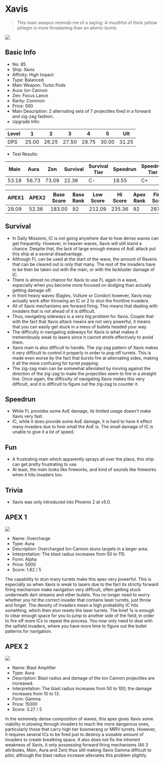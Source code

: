 # Xavis

> This main weapon reminds me of a saying: A mouthful of thick yellow phlegm is more threatening than an atomic bomb.

<img src="/ships/ship_85.png" style={{zoom:1}}/>

## Basic Info

- No: 85
- Ship: Xavis
- Affinity: High Impact
- Type: Balanced
- Main Weapon: Turbo Pods
- Aura: Ion Cannon
- Zen: Focus Lance
- Rarity: Common
- Price: 500
- Main Description: 2 alternating sets of 7 projectiles fired in a forward and zig-zag fashion.
- Upgrade Info: 

| Level | 1 | 2 | 3 | 4 | 5 | Ult |
|--|--|--|--|--|--|--|
| DPS | 25.00 | 26.25 | 27.50 | 28.75 | 30.00 | 31.25 |

- Test Results: 

| Main | Aura | Zen | Survival | Survival Tier | Speedrun | Speedrun Tier | Fun | Fun Tier |
|--|--|--|--|--|--|--|--|--|
| 53.18 | 56.73 | 73.09 | 22.36 | C- | 18.55 | C+ | 21.27 | C- |

| APEX1 | APEX2 | Base Score | Base Rank | Low Score | Hi Score | Apex Rank | Final Score | FinalRank |
|--|--|--|--|--|--|--|--|--|
| 29.09 | 52.36 | 183.00 | 92 | 212.09 | 235.36 | 92 | 297.55 | 94 |

## Survival

- In Daily Missions, IC is not going anywhere due to how dense waves can get frequently. However, in heavier waves, Xavis will still stand a chance. Despite that, the lack of large enough means of AoE attack put this ship at a several disadvantage.
- Although FL can be used at the start of the wave, the amount of Ravens that can be cleared out is only that many. The rest of the invaders have to be then be taken out with the main, or with the lackluster damage of IC.
- There is almost no chance for Xavis to use FL again in a wave, especially when you become more focused on dodging than actually getting damage off.
- In front heavy waves (Eagles, Vulture or Condor) however, Xavis may actually work after throwing an IC or 2 to stun the frontline invaders.
- All of Xavis mechanisms are forward firing. This means that dealing with invaders that is not ahead of it is difficult.
- Thus, navigating sideways is a very big problem for Xavis. Couple that with the fact that Xavis attack means are not very powerful, it means that you can easily get stuck in a mess of bullets headed your way.
- The difficulty in navigating sideways for Xavis is what makes it tremendously weak to lasers since it cannot strafe effectively to avoid them.
- Xavis main is also difficult to handle. The zig-zag pattern of Xavis makes it very difficult to control it properly in order to pop off turrets. This is made even worse by the fact that bursts fire at alternating sides, making it all the more confusing for turret popping.
- The zig-zag main can be somewhat alleviated by moving against the direction of the zig-zag to make the projectiles seem to fire in a straight line. Once again, the difficulty of navigating Xavis makes this very difficult, and it is difficult to figure out the zig-zag to counter it.

## Speedrun

- While FL provides some AoE damage, its limited usage doesn't make Xavis very fast.
- IC, while it does provide some AoE damage, it is hard to have it effect many invaders due to how small the AoE is. The small damage of IC is unable to give it a lot of speed.

## Fun

- A frustrating main which apparently sprays all over the place, this ship can get pretty frustrating to use.
- At least, the main looks like fireworks, and kind of sounds like fireworks when it hits invaders too.

## Trivia

- Xavis was only introduced into Phoenix 2 at v5.0.

## APEX 1

<img src="/ships/ship_85_apex_1.png" style={{zoom:1}}/>

- Name: Overcharge
- Type: Aura
- Description: Overcharged Ion Cannon stuns targets in a larger area.
- Interpretation: The blast radius increases from 50 to 115.
- Form: Alpha
- Price: 5000
- Score: 1.82 / 5

The capability to stun many turrets make this apex very powerful. This is especially so when Xavis is weak to lasers due to the fact its strictly forward firing mechanism make navigation very difficult, often getting stuck underneath dart streams and other bullets. You no longer need to worry whether you hit the correct invader that contains laser turrets, just throw and forget. The density of invaders mean a high probability IC hits something, which then stun resets the laser turrets. The brief 1s is enough to clear enough space for you to jump to another side of the field, in order to fire off more ICs to repeat the process. You now only need to deal with the upfield invaders, where you have more time to figure out the bullet patterns for navigation.

## APEX 2

<img src="/ships/ship_85_apex_2.png" style={{zoom:1}}/>

- Name: Blast Amplifier
- Type: Aura
- Description: Blast radius and damage of the Ion Cannon projectiles are increased.
- Interpretation: The blast radius increases from 50 to 100, the damage increases from 10 to 13.
- Form: Gamma
- Price: 15000
- Score: 3.27 / 5

In the extremely dense composition of waves, this apex gives Xavis some viability in plowing through invaders to reach the more dangerous ones, particularly those that carry high tier boomerang or MIRV turrets. However, it requires several ICs to be fired just to destroy a sizeable amount of invaders to create breathing space. It also does not fix the inherent weakness of Xavis, it only possessing forward firing mechanisms (All 3 attributes, Main, Aura and Zen) thus still making Xavis Gamma difficult to pilot, although the blast radius increase alleviates this problem slightly.
